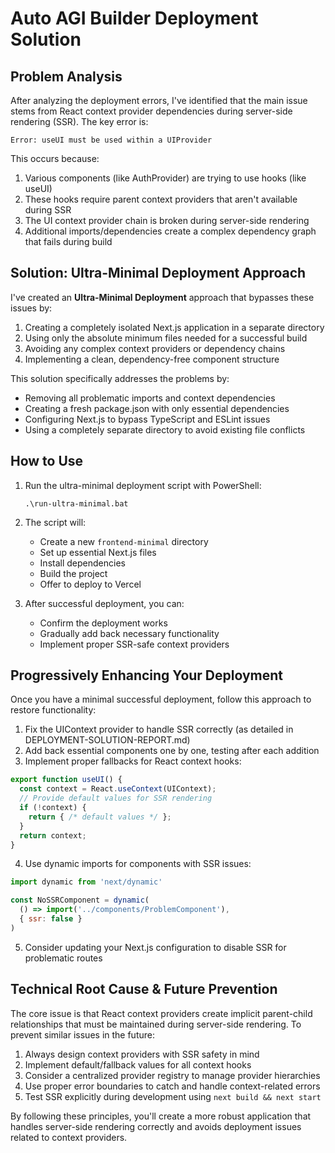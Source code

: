 # Auto AGI Builder Deployment Solution

## Problem Analysis

After analyzing the deployment errors, I've identified that the main issue stems from React context provider dependencies during server-side rendering (SSR). The key error is:

```
Error: useUI must be used within a UIProvider
```

This occurs because:
1. Various components (like AuthProvider) are trying to use hooks (like useUI) 
2. These hooks require parent context providers that aren't available during SSR
3. The UI context provider chain is broken during server-side rendering
4. Additional imports/dependencies create a complex dependency graph that fails during build

## Solution: Ultra-Minimal Deployment Approach

I've created an **Ultra-Minimal Deployment** approach that bypasses these issues by:

1. Creating a completely isolated Next.js application in a separate directory
2. Using only the absolute minimum files needed for a successful build
3. Avoiding any complex context providers or dependency chains
4. Implementing a clean, dependency-free component structure

This solution specifically addresses the problems by:
- Removing all problematic imports and context dependencies
- Creating a fresh package.json with only essential dependencies
- Configuring Next.js to bypass TypeScript and ESLint issues
- Using a completely separate directory to avoid existing file conflicts

## How to Use

1. Run the ultra-minimal deployment script with PowerShell:
   ```
   .\run-ultra-minimal.bat
   ```

2. The script will:
   - Create a new `frontend-minimal` directory
   - Set up essential Next.js files
   - Install dependencies
   - Build the project
   - Offer to deploy to Vercel

3. After successful deployment, you can:
   - Confirm the deployment works
   - Gradually add back necessary functionality
   - Implement proper SSR-safe context providers

## Progressively Enhancing Your Deployment

Once you have a minimal successful deployment, follow this approach to restore functionality:

1. Fix the UIContext provider to handle SSR correctly (as detailed in DEPLOYMENT-SOLUTION-REPORT.md)
2. Add back essential components one by one, testing after each addition
3. Implement proper fallbacks for React context hooks:

```jsx
export function useUI() {
  const context = React.useContext(UIContext);
  // Provide default values for SSR rendering
  if (!context) {
    return { /* default values */ };
  }
  return context;
}
```

4. Use dynamic imports for components with SSR issues:

```jsx
import dynamic from 'next/dynamic'

const NoSSRComponent = dynamic(
  () => import('../components/ProblemComponent'),
  { ssr: false }
)
```

5. Consider updating your Next.js configuration to disable SSR for problematic routes

## Technical Root Cause & Future Prevention

The core issue is that React context providers create implicit parent-child relationships that must be maintained during server-side rendering. To prevent similar issues in the future:

1. Always design context providers with SSR safety in mind
2. Implement default/fallback values for all context hooks
3. Consider a centralized provider registry to manage provider hierarchies
4. Use proper error boundaries to catch and handle context-related errors
5. Test SSR explicitly during development using `next build && next start`

By following these principles, you'll create a more robust application that handles server-side rendering correctly and avoids deployment issues related to context providers.
